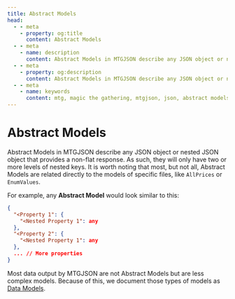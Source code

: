 ```yaml
---
title: Abstract Models
head:
  - - meta
    - property: og:title
      content: Abstract Models
  - - meta
    - name: description
      content: Abstract Models in MTGJSON describe any JSON object or nested JSON object that provides a non-flat response. As such, they will only have two or more levels of nested keys. It is worth noting that most, but not all, Abstract Models are related directly to the models of specific files, like AllPrices or EnumValues.
  - - meta
    - property: og:description
      content: Abstract Models in MTGJSON describe any JSON object or nested JSON object that provides a non-flat response. As such, they will only have two or more levels of nested keys. It is worth noting that most, but not all, Abstract Models are related directly to the models of specific files, like AllPrices or EnumValues.
  - - meta
    - name: keywords
      content: mtg, magic the gathering, mtgjson, json, abstract models
---
```


# Abstract Models

Abstract Models in MTGJSON describe any JSON object or nested JSON object that provides a non-flat response. As such, they will only have two or more levels of nested keys. It is worth noting that most, but not all, Abstract Models are related directly to the models of specific files, like `AllPrices` or `EnumValues`.

For example, any <strong>Abstract Model</strong> would look similar to this:

```json
{
  "<Property 1": {
    "<Nested Property 1": any
  },
  "<Property 2": {
    "<Nested Property 1": any
  },
  ... // More properties
}
```

Most data output by MTGJSON are not Abstract Models but are less complex models. Because of this, we document those types of models as [Data Models](/data-models/).
